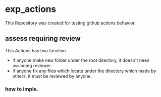 # exp_actions

This Repository was created for testing github actions behavior.

## assess requiring review

This Actions has two function.
- If anyone make new folder under the root directory, it doesn't need assinning reviewer.
- If anyone fix any files which locate under the directory which made by others, it must be reviewed by anyone.

### how to imple.

